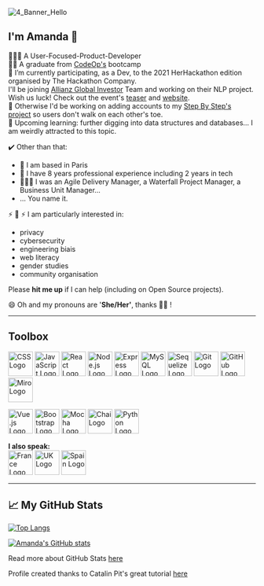 ![4_Banner_Hello](https://user-images.githubusercontent.com/50955126/115994802-cf0a2680-a5d8-11eb-9aa6-aa55152db5dc.png)

      

## I'm Amanda 👋

🏃🏽‍♀️ A User-Focused-Product-Developer  
👏🏽  A graduate from [CodeOp's](https://codeop.tech/) bootcamp  
🔭  I’m currently participating, as a Dev, to the 2021 HerHackathon edition organised by The Hackathon Company.  
I'll be joining [Allianz Global Investor](https://www.allianzgi.com/) Team and working on their NLP project. Wish us luck!
Check out the event's [teaser](https://youtu.be/Pequlypm-kA) and [website](https://www.thehackathoncompany.com/herhackathon-2021).  
🔭 Otherwise I'd be working on adding accounts to my [Step By Step's project](https://github.com/icodebyamanda/sxs_beta) so users don't walk on each other's toe.  
🌱 Upcoming learning: further digging into data structures and databases... I am weirdly attracted to this topic.  

 ✔️ Other than that: 
 - 🥐  I am based in Paris 
- 👀  I have 8 years professional experience including 2 years in tech
- 🦸🏽‍♀️  I was an Agile Delivery Manager, a Waterfall Project Manager, a Business Unit Manager...
- ... You name it.

⚡ 💛 ⚡ I am particularly interested in:
- privacy
- cybersecurity
- engineering biais
- web literacy
- gender studies 
- community organisation  

Please **hit me up** if I can help (including on Open Source projects).

😄 Oh and my pronouns are '**She/Her'**, thanks ✌🏽 !


--------

## **Toolbox**

<img src="https://cdn.worldvectorlogo.com/logos/css-5.svg" alt="CSS Logo" width="50" height="50"/> <img src="https://cdn.worldvectorlogo.com/logos/logo-javascript.svg" alt="JavaScript Logo" width="50" height="50"/> <img src="https://cdn.worldvectorlogo.com/logos/react-2.svg" alt="React Logo" width="50" height="50"/> <img src="https://cdn.worldvectorlogo.com/logos/nodejs-1.svg" alt="Node.js Logo" width="50" height="50"/> <img src="https://cdn.worldvectorlogo.com/logos/express-109.svg" alt="Express Logo" width="50" height="50"/> <img src="https://cdn.worldvectorlogo.com/logos/mysql-5.svg" alt="MySQL Logo" width="50" height="50"/> <img src="https://cdn.worldvectorlogo.com/logos/sequelize.svg" alt="Sequelize Logo" width="50" height="50"/> <img src="https://cdn.worldvectorlogo.com/logos/git.svg" alt="Git Logo" width="50" height="50"/> <img src="https://cdn.worldvectorlogo.com/logos/github-icon-1.svg" alt="GitHub Logo" width="50" height="50"/> <img src="https://cdn.worldvectorlogo.com/logos/miro-2.svg" alt="Miro Logo" width="50" height="50"/>  

<img src="https://cdn.worldvectorlogo.com/logos/vue-js-1.svg" alt="Vue.js Logo" width="50" height="50"/> <img src="https://cdn.worldvectorlogo.com/logos/bootstrap-5-1.svg" alt="Bootstrap Logo" width="50" height="50"/> <img src="https://cdn.worldvectorlogo.com/logos/mocha-1.svg" alt="Mocha Logo" width="50" height="50"/> <img src="https://avatars.githubusercontent.com/u/1515293?s=280&v=4" alt="Chai Logo" width="50" height="50"/> <img src="https://cdn.worldvectorlogo.com/logos/python-4.svg" alt="Python Logo" width="50" height="50"/>

**I also speak:**   
<img src="https://cdn.worldvectorlogo.com/logos/france.svg" alt="France Logo" width="50" height="50"/>
<img src="https://cdn.worldvectorlogo.com/logos/united-kingdom.svg" alt="UK Logo" width="50" height="50"/>
<img src="https://cdn.worldvectorlogo.com/logos/spainc.svg" alt="Spain Logo" width="50" height="50"/>


--------

## &#x1f4c8; My GitHub Stats

[![Top Langs](https://github-readme-stats.vercel.app/api/top-langs/?username=icodebyamanda&theme=radical)](https://github.com/anuraghazra/github-readme-stats)

[![Amanda's GitHub stats](https://github-readme-stats.vercel.app/api?username=icodebyamanda&hide=contribs&theme=radical)](https://github.com/anuraghazra/github-readme-stats)

Read more about GitHub Stats [here](https://github.com/anuraghazra/github-readme-stats#github-stats-card)

Profile created thanks to Catalin Pit's great tutorial [here](https://dev.to/codeloungedev/how-to-create-a-kickass-github-profile-page-408a)

<!--
**icodebyamanda/icodebyamanda** is a ✨ _special_ ✨ repository because its `README.md` (this file) appears on your GitHub profile.

Here are some ideas to get you started:

- 🔭 I’m currently working on ...
- 🌱 I’m currently learning ...
- 👯 I’m looking to collaborate on ...
- 🤔 I’m looking for help with ...
- 💬 Ask me about ...
- 📫 How to reach me: ...
- 😄 Pronouns: ...
- ⚡ Fun fact: ...
- 🧰 
-->
